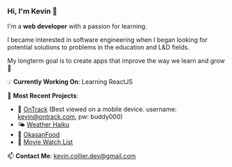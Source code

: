 <!--
**KevinMCollier/KevinMCollier** is a ✨ _special_ ✨ repository because its `README.md` (this file) appears on your GitHub profile.

Here are some ideas to get you started:

- 🔭 I’m currently working on ...
- 🌱 I’m currently learning ...
- 👯 I’m looking to collaborate on ...
- 🤔 I’m looking for help with ...
- 💬 Ask me about ...
- 📫 How to reach me: ...
- 😄 Pronouns: ...
- ⚡ Fun fact: ...
-->

### Hi, I'm Kevin 👋

I'm a **web developer** with a passion for learning.


I became interested in software engineering when I began looking for potential solutions to problems in the education and L&D fields.

My longterm goal is to create apps that improve the way we learn and grow 🚀

💡 **Currently Working On**: Learning ReactJS

🚀 **Most Recent Projects**:
- 🐶 [OnTrack](https://www.ontrack.tokyo) (Best viewed on a mobile device. username: kevin@ontrack.com, pw: buddy000)
- 🌤 [Weather Haiku](https://wonderful-salmiakki-9d2149.netlify.app/)
- 🥗 [OkasanFood](https://okasan-food-karasugummi-11b736e4f407.herokuapp.com/)
- 🍿 [Movie Watch List](https://kevin-watchlist-001-ccc2c6f4cc36.herokuapp.com/) 

📫 **Contact Me**: [kevin.collier.dev@gmail.com](mailto:kevin.collier.dev@gmail.com)

